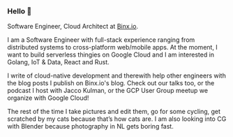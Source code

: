 ### Hello 👋
Software Engineer, Cloud Architect at [Binx.io](https://binx.io).

I am a Software Engineer with full-stack experience ranging from distributed systems to cross-platform web/mobile apps. At the moment, I want to build serverless thingies on Google Cloud and I am interested in Golang, IoT & Data, React and Rust.

I write of cloud-native development and therewith help other engineers with the blog posts I publish on Binx.io's blog. Check out our talks too, or the podcast I host with Jacco Kulman, or the GCP User Group meetup we organize with Google Cloud!

The rest of the time I take pictures and edit them, go for some cycling, get scratched by my cats because that’s how cats are. I am also looking into CG with Blender because photography in NL gets boring fast.
